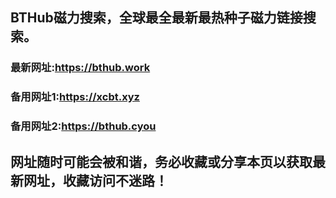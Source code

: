 ## **BTHub磁力搜索，全球最全最新最热种子磁力链接搜索。**
### 最新网址:<a href="https://bthub.work" target="_blank">https://bthub.work</a>
### 备用网址1:<a href="https://xcbt.xyz" target="_blank">https://xcbt.xyz</a>
### 备用网址2:<a href="https://bthub.cyou" target="_blank">https://bthub.cyou</a>
## 网址随时可能会被和谐，务必收藏或分享本页以获取最新网址，收藏访问不迷路！

